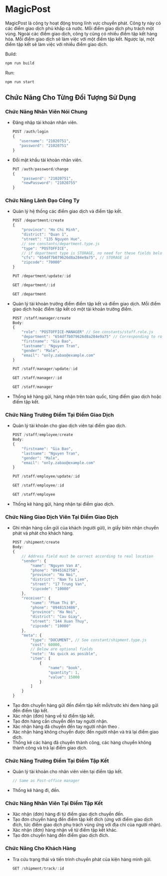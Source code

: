 # MagicPost

MagicPost là công ty hoạt động trong lĩnh vực chuyển phát. Công ty này có các điểm giao dịch phủ khắp cả nước. Mỗi điểm giao dịch phụ trách một vùng. Ngoài các điểm giao dịch, công ty cũng có nhiều điểm tập kết hàng hóa. Mỗi điểm giao dịch sẽ làm việc với một điểm tập kết. Ngược lại, một điểm tập kết sẽ làm việc với nhiều điểm giao dịch.

Build:
```bash
npm run build
```
Run:
```bash
npm run start
```

## Chức Năng Cho Từng Đối Tượng Sử Dụng

### Chức Năng Nhân Viên Nói Chung
- Đăng nhập tài khoản nhân viên.
     ```js
    POST /auth/login
    {
        "username": "21020751",
        "password": "21020751"
    }
    ```

- Đổi mật khẩu tài khoản nhân viên.
    ```js
    PUT /auth/password/change
    {
        "password": "21020751",
        "newPassword": "21020755"
    }
    ```

### Chức Năng Lãnh Đạo Công Ty
- Quản lý hệ thống các điểm giao dịch và điểm tập kết.
    ```js
    POST /department/create
    {
        "province": "Ho Chi Minh",
        "district": "Quan 1",
        "street": "135 Nguyen Hue",
        // see constants/department.type.js
        "type": "POSTOFFICE",
        // if department type is STORAGE, no need for these fields below
        "cfs": "654df7b079626d8a284e9a75", // STORAGE id
        "zipcode": "70000"
    }
    ```
    ```js
    PUT /department/update/:id
    ```
    ```js
    GET /department/:id
    ```
    ```js
    GET /department
    ```

- Quản lý tài khoản trưởng điểm điểm tập kết và điểm giao dịch. Mỗi điểm giao dịch hoặc điểm tập kết có một tài khoản trưởng điểm.
    ```js
    POST /staff/manager/create
    Body:
    {
        "role": "POSTOFFICE-MANAGER" // See constants/staff.role.js
        "department": "654df7b079626d8a284e9a75" // Corresponding to role
        "firstname": "Gia Bao",
        "lastname": "Nguyen Tran",
        "gender": "Male",
        "email": "only.zabao@example.com"
    }
    ```
    ```js
    PUT /staff/manager/update/:id
    ```
    ```js
    GET /staff/manager/:id
    ```
    ```js
    GET /staff/manager
    ```

- Thống kê hàng gửi, hàng nhận trên toàn quốc, từng điểm giao dịch hoặc điểm tập kết.

### Chức Năng Trưởng Điểm Tại Điểm Giao Dịch
- Quản lý tài khoản cho giao dịch viên tại điểm giao dịch.
    ```js
    POST /staff/employee/create
    Body:
    {     
        "firstname": "Gia Bao",
        "lastname": "Nguyen Tran",
        "gender": "Male",
        "email": "only.zabao@example.com"
    }
    ```
    ```js
    PUT /staff/employee/update/:id
    ```
    ```js
    GET /staff/employee/:id
    ```
    ```js
    GET /staff/employee
    ```

- Thống kê hàng gửi, hàng nhận tại điểm giao dịch.

### Chức Năng Giao Dịch Viên Tại Điểm Giao Dịch
- Ghi nhận hàng cần gửi của khách (người gửi), in giấy biên nhận chuyển phát và phát cho khách hàng.
    ```js
    POST /shipment/create
    Body:
    {
        // Address field must be correct according to real location
        "sender": {
            "name": "Nguyen Van A",
            "phone": "0945162758",
            "province": "Ha Noi",
            "district": "Nam Tu Liem",
            "street": "17 Trung Van",
            "zipcode": "10000"
        },
        "receiver": {
            "name": "Pham Thi B",
            "phone": "0948153486",
            "province": "Ha Noi",
            "district": "Cau Giay",
            "street": "144 Xuan Thuy",
            "zipcode": "10000"
        },
        "meta": {
            "type": "DOCUMENT", // See constant/shipment.type.js
            "cost": 60000,
            // Below are optional fields
            "note": "As quick as posible",
            "item": [
                {
                    "name": "book",
                    "quantity": 1,
                    "value": 15000
                }
            ]
        }
    }

    ```
- Tạo đơn chuyển hàng gửi đến điểm tập kết mỗi/trước khi đem hàng gửi đến điểm tập kết.
- Xác nhận (đơn) hàng về từ điểm tập kết.
- Tạo đơn hàng cần chuyển đến tay người nhận.
- Xác nhận hàng đã chuyển đến tay người nhận theo .
- Xác nhận hàng không chuyển được đến người nhận và trả lại điểm giao dịch.
- Thống kê các hàng đã chuyển thành công, các hàng chuyển không thành công và trả lại điểm giao dịch.

### Chức Năng Trưởng Điểm Tại Điểm Tập Kết
- Quản lý tài khoản cho nhân viên viên tại điểm tập kết.
    ```js
    // Same as Post-office manager
    ```

- Thống kê hàng đi, đến.

### Chức Năng Nhân Viên Tại Điểm Tập Kết
- Xác nhận (đơn) hàng đi từ điểm giao dịch chuyển đến.
- Tạo đơn chuyển hàng đến điểm tập kết đích (ứng với điểm giao dịch đích, tức điểm giao dịch phụ trách vùng ứng với địa chỉ của người nhận).
- Xác nhận (đơn) hàng nhận về từ điểm tập kết khác.
- Tạo đơn chuyển hàng đến điểm giao dịch đích.

### Chức Năng Cho Khách Hàng
- Tra cứu trạng thái và tiến trình chuyển phát của kiện hàng mình gửi.
    ```js
    GET /shipment/track/:id
    ```